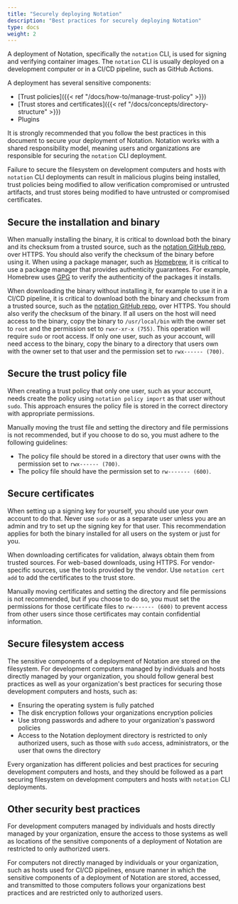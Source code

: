 ```yaml
---
title: "Securely deploying Notation"
description: "Best practices for securely deploying Notation"
type: docs
weight: 2
---
```


A deployment of Notation, specifically the `notation` CLI, is used for signing and verifying container images. The `notation` CLI is usually deployed on a development computer or in a CI/CD pipeline, such as GitHub Actions.

A deployment has several sensitive components:

- [Trust policies]({{< ref "/docs/how-to/manage-trust-policy" >}})
- [Trust stores and certificates]({{< ref "/docs/concepts/directory-structure" >}})
- Plugins

It is strongly recommended that you follow the best practices in this document to secure your deployment of Notation. Notation works with a shared responsibility model, meaning users and organizations are responsible for securing the `notation` CLI deployment.

Failure to secure the filesystem on development computers and hosts with `notation` CLI deployments can result in malicious plugins being installed, trust policies being modified to allow verification compromised or untrusted artifacts, and trust stores being modified to have untrusted or compromised certificates.

## Secure the installation and binary

When manually installing the binary, it is critical to download both the binary and its checksum from a trusted source, such as the [notation GitHub repo](https://github.com/notaryproject/notation/releases), over HTTPS. You should also verify the checksum of the binary before using it. When using a package manager, such as [Homebrew](https://brew.sh/), it is critical to use a package manager that provides authenticity guarantees. For example, Homebrew uses [GPG](https://gnupg.org/) to verify the authenticity of the packages it installs. 

When downloading the binary without installing it, for example to use it in a CI/CD pipeline, it is critical to download both the binary and checksum from a trusted source, such as the [notation GitHub repo](https://github.com/notaryproject/notation/releases), over HTTPS. You should also verify the checksum of the binary. If all users on the host will need access to the binary, copy the binary to `/usr/local/bin` with the owner set to `root` and the permission set to `rwxr-xr-x (755)`. This operation will require `sudo` or root access. If only one user, such as your account, will need access to the binary, copy the binary to a directory that users own with the owner set to that user and the permission set to `rwx------ (700)`. 

## Secure the trust policy file

When creating a trust policy that only one user, such as your account, needs create the policy using `notation policy import` as that user without `sudo`. This approach ensures the policy file is stored in the correct directory with appropriate permissions. 

Manually moving the trust file and setting the directory and file permissions is not recommended, but if you choose to do so, you must adhere to the following guidelines:
- The policy file should be stored in a directory that user owns with the permission set to `rwx------ (700)`. 
- The policy file should have the permission set to `rw------- (600)`. 

## Secure certificates

When setting up a signing key for yourself, you should use your own account to do that. Never use `sudo` or as a separate user unless you are an admin and try to set up the signing key for that user. This recommendation applies for both the binary installed for all users on the system or just for you.

When downloading certificates for validation, always obtain them from trusted sources. For web-based downloads, using HTTPS. For vendor-specific sources, use the tools provided by the vendor. Use `notation cert add` to add the certificates to the trust store. 

Manually moving certificates and setting the directory and file permissions is not recommended, but if you choose to do so, you must set the permissions for those certificate files to `rw------- (600)` to prevent access from other users since those certificates may contain confidential information.

## Secure filesystem access

The sensitive components of a deployment of Notation are stored on the filesystem. For development computers managed by individuals and hosts directly managed by your organization, you should follow general best practices as well as your organization's best practices for securing those development computers and hosts, such as:

- Ensuring the operating system is fully patched
- The disk encryption follows your organizations encryption policies
- Use strong passwords and adhere to your organization's password policies
- Access to the Notation deployment directory is restricted to only authorized users, such as those with `sudo` access, administrators, or the user that owns the directory 

Every organization has different policies and best practices for securing development computers and hosts, and they should be followed as a part securing filesystem on development computers and hosts with `notation` CLI deployments.

## Other security best practices

For development computers managed by individuals and hosts directly managed by your organization, ensure the access to those systems as well as locations of the sensitive components of a deployment of Notation are restricted to only authorized users.

For computers not directly managed by individuals or your organization, such as hosts used for CI/CD pipelines, ensure manner in which the sensitive components of a deployment of Notation are stored, accessed, and transmitted to those computers follows your organizations best practices and are restricted only to authorized users.
